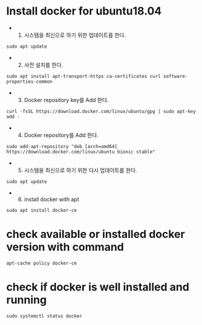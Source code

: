 # Install docker for ubuntu18.04

- 1. 시스템을 최신으로 하기 위한 업데이트를 한다. 
```
sudo apt update
```
- 2. 사전 설치를 한다. 
```
sudo apt install apt-transport-https ca-certificates curl software-properties-common
```
- 3. Docker repository key를 Add 한다. 
```
curl -fsSL https://download.docker.com/linux/ubuntu/gpg | sudo apt-key add -
````
- 4. Docker repository를 Add 한다. 
```
sudo add-apt-repository "deb [arch=amd64] https://download.docker.com/linux/ubuntu bionic stable"
```
- 5. 시스템을 최신으로 하기 위한 다시 업데이트를 한다. 
```
sudo apt update
```
- 6. install docker with apt
```
sudo apt install docker-ce
```

# check available or installed docker version with command
```
apt-cache policy docker-ce
```
# check if docker is well installed and running
```
sudo systemctl status docker 
```
